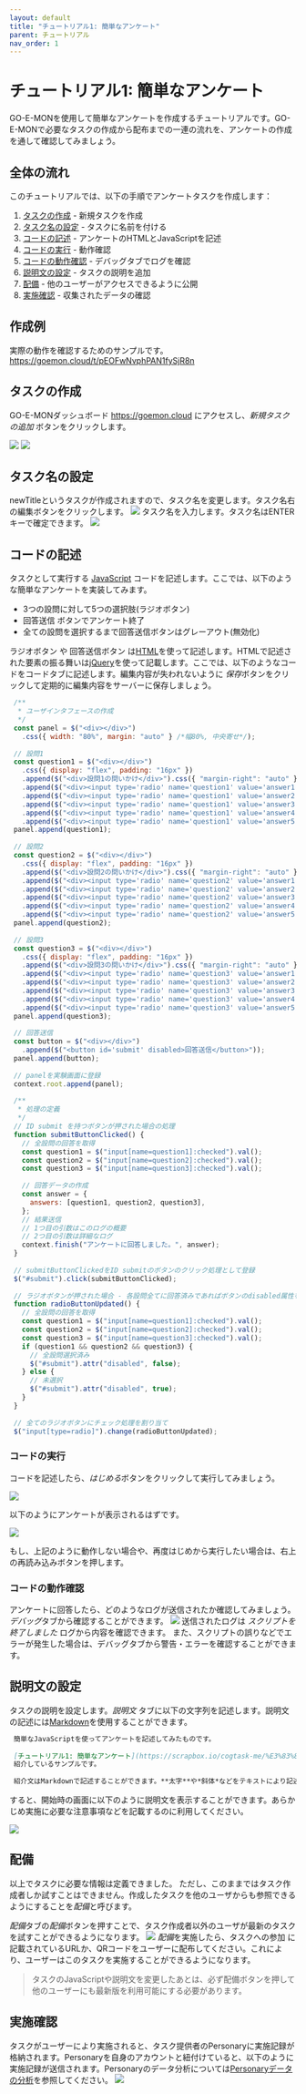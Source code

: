 ```yaml
---
layout: default
title: "チュートリアル1: 簡単なアンケート"
parent: チュートリアル
nav_order: 1
---
```


# チュートリアル1: 簡単なアンケート

GO-E-MONを使用して簡単なアンケートを作成するチュートリアルです。GO-E-MONで必要なタスクの作成から配布までの一連の流れを、アンケートの作成を通して確認してみましょう。

## 全体の流れ

このチュートリアルでは、以下の手順でアンケートタスクを作成します：

1. [タスクの作成](#タスクの作成) - 新規タスクを作成
2. [タスク名の設定](#タスク名の設定) - タスクに名前を付ける
3. [コードの記述](#コードの記述) - アンケートのHTMLとJavaScriptを記述
4. [コードの実行](#コードの実行) - 動作確認
5. [コードの動作確認](#コードの動作確認) - デバッグタブでログを確認
6. [説明文の設定](#説明文の設定) - タスクの説明を追加
7. [配備](#配備) - 他のユーザーがアクセスできるように公開
8. [実施確認](#実施確認) - 収集されたデータの確認

## 作成例
実際の動作を確認するためのサンプルです。
<https://goemon.cloud/t/pEOFwNvphPAN1fySjR8n>

## タスクの作成
GO-E-MONダッシュボード <https://goemon.cloud> にアクセスし、*新規タスクの追加* ボタンをクリックします。

![](/images/681c131e71a4be2101673798.png) ![](/images/681c13535cb3fd6df1fa1aef.png)



## タスク名の設定
newTitleというタスクが作成されますので、タスク名を変更します。タスク名右の編集ボタンをクリックします。
![](/images/60d2633d9ffbb100229f5163.png)
タスク名を入力します。タスク名はENTERキーで確定できます。
![](/images/60d26372649d0d0044fe1a68.png)

## コードの記述
タスクとして実行する [JavaScript](../reference/JavaScript.html) コードを記述します。ここでは、以下のような簡単なアンケートを実装してみます。
- 3つの設問に対して5つの選択肢(ラジオボタン)
- 回答送信 ボタンでアンケート終了
- 全ての設問を選択するまで回答送信ボタンはグレーアウト(無効化)

ラジオボタン や 回答送信ボタン は[HTML](../reference/HTML.html)を使って記述します。HTMLで記述された要素の振る舞いは[jQuery](../reference/jQuery.html)を使って記載します。ここでは、以下のようなコードをコードタブに記述します。編集内容が失われないように *保存*ボタンをクリックして定期的に編集内容をサーバーに保存しましょう。

```javascript
 /**
  * ユーザインタフェースの作成
  */
 const panel = $("<div></div>")
   .css({ width: "80%", margin: "auto" } /*幅80%, 中央寄せ*/);
 
 // 設問1
 const question1 = $("<div></div>")
   .css({ display: "flex", padding: "16px" })
   .append($("<div>設問1の問いかけ</div>").css({ "margin-right": "auto" } /*問いかけと回答1の間に余白*/))
   .append($("<div><input type='radio' name='question1' value='answer1'/>回答1</div>"))
   .append($("<div><input type='radio' name='question1' value='answer2'/>回答2</div>"))
   .append($("<div><input type='radio' name='question1' value='answer3'/>回答3</div>"))
   .append($("<div><input type='radio' name='question1' value='answer4'/>回答4</div>"))
   .append($("<div><input type='radio' name='question1' value='answer5'/>回答5</div>"));
 panel.append(question1);
 
 // 設問2
 const question2 = $("<div></div>")
   .css({ display: "flex", padding: "16px" })
   .append($("<div>設問2の問いかけ</div>").css({ "margin-right": "auto" } /*問いかけと回答1の間に余白*/))
   .append($("<div><input type='radio' name='question2' value='answer1'/>回答1</div>"))
   .append($("<div><input type='radio' name='question2' value='answer2'/>回答2</div>"))
   .append($("<div><input type='radio' name='question2' value='answer3'/>回答3</div>"))
   .append($("<div><input type='radio' name='question2' value='answer4'/>回答4</div>"))
   .append($("<div><input type='radio' name='question2' value='answer5'/>回答5</div>"));
 panel.append(question2);
 
 // 設問3
 const question3 = $("<div></div>")
   .css({ display: "flex", padding: "16px" })
   .append($("<div>設問3の問いかけ</div>").css({ "margin-right": "auto" } /*問いかけと回答1の間に余白*/))
   .append($("<div><input type='radio' name='question3' value='answer1'/>回答1</div>"))
   .append($("<div><input type='radio' name='question3' value='answer2'/>回答2</div>"))
   .append($("<div><input type='radio' name='question3' value='answer3'/>回答3</div>"))
   .append($("<div><input type='radio' name='question3' value='answer4'/>回答4</div>"))
   .append($("<div><input type='radio' name='question3' value='answer5'/>回答5</div>"));
 panel.append(question3);
 
 // 回答送信
 const button = $("<div></div>")
   .append($("<button id='submit' disabled>回答送信</button>"));
 panel.append(button);
 
 // panelを実験画面に登録
 context.root.append(panel);
 
 /**
  * 処理の定義
  */
 // ID submit を持つボタンが押された場合の処理
 function submitButtonClicked() {
   // 全設問の回答を取得
   const question1 = $("input[name=question1]:checked").val();
   const question2 = $("input[name=question2]:checked").val();
   const question3 = $("input[name=question3]:checked").val();
   
   // 回答データの作成
   const answer = {
     answers: [question1, question2, question3],
   };
   // 結果送信
   // 1つ目の引数はこのログの概要
   // 2つ目の引数は詳細なログ
   context.finish("アンケートに回答しました。", answer);
 }
 
 // submitButtonClickedをID submitのボタンのクリック処理として登録
 $("#submit").click(submitButtonClicked);
 
 // ラジオボタンが押された場合 - 各設問全てに回答済みであればボタンのdisabled属性を外す
 function radioButtonUpdated() {
   // 全設問の回答を取得
   const question1 = $("input[name=question1]:checked").val();
   const question2 = $("input[name=question2]:checked").val();
   const question3 = $("input[name=question3]:checked").val();
   if (question1 && question2 && question3) {
     // 全設問選択済み
     $("#submit").attr("disabled", false);
   } else {
     // 未選択
     $("#submit").attr("disabled", true);
   }
 }
 
 // 全てのラジオボタンにチェック処理を割り当て
 $("input[type=radio]").change(radioButtonUpdated);

```
### コードの実行
コードを記述したら、*はじめる*ボタンをクリックして実行してみましょう。

![](/images/60d26b16432c90004546a200.png)

以下のようにアンケートが表示されるはずです。

![](/images/60d26b3e1716a20044e1ceea.png)

もし、上記のように動作しない場合や、再度はじめから実行したい場合は、右上の再読み込みボタンを押します。

### コードの動作確認
アンケートに回答したら、どのようなログが送信されたか確認してみましょう。*デバッグ*タブから確認することができます。
![](/images/60d26bca986317004ade74b5.png)
送信されたログは *スクリプトを終了しました* ログから内容を確認できます。
また、スクリプトの誤りなどでエラーが発生した場合は、デバッグタブから警告・エラーを確認することができます。

## 説明文の設定
タスクの説明を設定します。*説明文* タブに以下の文字列を記述します。説明文の記述には[Markdown](../reference/Markdown.html)を使用することができます。

```markdown
 簡単なJavaScriptを使ってアンケートを記述してみたものです。
 
 [チュートリアル1: 簡単なアンケート](https://scrapbox.io/cogtask-me/%E3%83%81%E3%83%A5%E3%83%BC%E3%83%88%E3%83%AA%E3%82%A2%E3%83%AB1:_%E7%B0%A1%E5%8D%98%E3%81%AA%E3%82%A2%E3%83%B3%E3%82%B1%E3%83%BC%E3%83%88)で
 紹介しているサンプルです。
 
 紹介文はMarkdownで記述することができます。**太字**や*斜体*などをテキストにより記述することができます。

```
すると、開始時の画面に以下のように説明文を表示することができます。あらかじめ実施に必要な注意事項などを記載するのに利用してください。

![](/images/60d27f983e6a7400441ba630.png)


## 配備
以上でタスクに必要な情報は定義できました。
ただし、このままではタスク作成者しか試すことはできません。作成したタスクを他のユーザからも参照できるようにすることを*配備*と呼びます。

*配備*タブの*配備*ボタンを押すことで、タスク作成者以外のユーザが最新のタスクを試すことができるようになります。
![](/images/60d28079bf95790044cc3c6e.png)
*配備*を実施したら、タスクへの参加 に記載されているURLか、QRコードをユーザーに配布してください。これにより、ユーザーはこのタスクを実施することができるようになります。

> タスクのJavaScriptや説明文を変更したあとは、必ず配備ボタンを押して他のユーザーにも最新版を利用可能にする必要があります。

## 実施確認
タスクがユーザーにより実施されると、タスク提供者のPersonaryに実施記録が格納されます。Personaryを自身のアカウントと紐付けていると、以下のように実施記録が送信されます。Personaryのデータ分析については[Personaryデータの分析](../basic/Personaryデータの分析.html)を参照してください。
![](/images/60d2814daf6dbd004ac13fe8.png)



